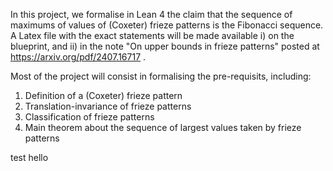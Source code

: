 In this project, we formalise in Lean 4 the claim that the sequence of maximums of values of (Coxeter) frieze patterns is the Fibonacci sequence. 
A Latex file with the exact statements will be made available i) on the blueprint, and ii) in the note "On upper bounds in frieze patterns" posted at https://arxiv.org/pdf/2407.16717 .

Most of the project will consist in formalising the pre-requisits, including:
1) Definition of a (Coxeter) frieze pattern
2) Translation-invariance of frieze patterns
3) Classification of frieze patterns
4) Main theorem about the sequence of largest values taken by frieze patterns


test hello